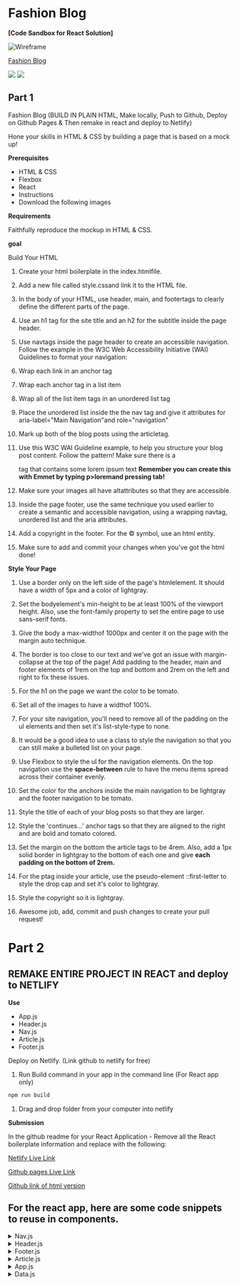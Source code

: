 # Fashion Blog 


**[Code Sandbox for React Solution]**

![Wireframe](./images/blog.png)

[Fashion Blog](https://sfs-flex-evelyn.herokuapp.com/react/week-19/day-3/hw)

![](./images/blog-image-1.jpeg)
![](./images/blog-image-2.jpeg)

## Part 1

Fashion Blog (BUILD IN PLAIN HTML, Make locally, Push to Github, Deploy on Github Pages & Then remake in react and deploy to Netlify)

Hone your skills in HTML & CSS by building a page that is based on a mock up!


**Prerequisites**

* HTML & CSS
* Flexbox
* React
* Instructions
* Download the following images

 

**Requirements**

Faithfully reproduce the mockup in HTML & CSS.

**goal**

Build Your HTML

1. Create your html boilerplate in the index.htmlfile.

1. Add a new file called style.cssand link it to the HTML file.

1. In the body of your HTML, use header, main, and footertags to clearly define the different parts of the page.

1. Use an h1 tag for the site title and an h2 for the subtitle inside the page header.

1. Use navtags inside the page header to create an accessible navigation. Follow the example in the W3C Web Accessibility Initiative (WAI) Guidelines to format your navigation:

1. Wrap each link in an anchor tag

1. Wrap each anchor tag in a list item

1. Wrap all of the list item tags in an unordered list tag

1. Place the unordered list inside the the nav tag and give it attributes for aria-label="Main Navigation"and role="navigation"

1. Mark up both of the blog posts using the articletag.

1. Use this W3C WAI Guideline example, to help you structure your blog post content. Follow the pattern! Make sure there is a <p> tag that contains some lorem ipsum text **Remember you can create this with Emmet by typing p>loremand pressing tab!**

1. Make sure your images all have altattributes so that they are accessible.

1. Inside the page footer, use the same technique you used earlier to create a semantic and accessible navigation, using a wrapping navtag, unordered list and the aria attributes.

1. Add a copyright in the footer. For the © symbol, use an html entity.

1. Make sure to add and commit your changes when you've got the html done!

**Style Your Page**

1. Use a border only on the left side of the page's htmlelement. It should have a width of 5px and a color of lightgray.

1. Set the bodyelement's min-height to be at least 100% of the viewport height. Also, use the font-family property to set the entire page to use sans-serif fonts.

1. Give the body a max-widthof 1000px and center it on the page with the margin auto technique.

1. The border is too close to our text and we've got an issue with margin-collapse at the top of the page! Add padding to the header, main and footer elements of 1rem on the top and bottom and 2rem on the left and right to fix these issues.

1. For the h1 on the page we want the color to be tomato.

1. Set all of the images to have a widthof 100%.

1. For your site navigation, you'll need to remove all of the padding on the ul elements and then set it's list-style-type to none. 

1. It would be a good idea to use a class to style the navigation so that you can still make a bulleted list on your page. 

1. Use Flexbox to style the ul for the navigation elements. On the top navigation use the **space-between** rule to have the menu items spread across their container evenly. 

1. Set the color for the anchors inside the main navigation to be lightgray and the footer navigation to be tomato.

1. Style the title of each of your blog posts so that they are larger.

1. Style the 'continues...' anchor tags so that they are aligned to the right and are bold and tomato colored.

1. Set the margin on the bottom the article tags to be 4rem. Also, add a 1px solid border in lightgray to the bottom of each one and give **each padding on the bottom of 2rem.**

1. For the ptag inside your article, use the pseudo-element ::first-letter to style the drop cap and set it's color to lightgray.

1. Style the copyright so it is lightgray.

1. Awesome job, add, commit and push changes to create your pull request!

# Part 2

## REMAKE ENTIRE PROJECT IN REACT and deploy to NETLIFY

**Use** 

* App.js 
* Header.js 
* Nav.js 
* Article.js
* Footer.js

Deploy on Netlify. (Link github to netlify for free)

1. Run Build command in your app in the command line (For React app only)

```js
npm run build
```

1. Drag and drop folder from your computer into netlify

**Submission**

In the github readme for your React Application - Remove all the React boilerplate information and replace with the following:

[Netlify Live Link](https://sfs-flex-evelyn.herokuapp.com/react/week-19/day-3/hw)

[Github pages Live Link](https://sfs-flex-evelyn.herokuapp.com/react/week-19/day-3/hw)

[Github link of html version](https://sfs-flex-evelyn.herokuapp.com/react/week-19/day-3/hw)

## For the react app, here are some code snippets to reuse in components.

<details>
     <summary>Nav.js</summary>

```js
export default function Nav(props) {
	return (

                    <nav class= "navs"aria-label="Main Navigation" role="navigation">
          <ul>
            <li class="headerLink"><a href="/">Women's</a></li>
            <li class="headerLink"><a href="/">Men's</a></li>
            <li class="headerLink"><a href="/">On the Street</a></li>
            <li class="headerLink"><a href="/">TheCatwalk</a></li>
            <li class="headerLink"><a href="/">AdWatch</a></li>
            <li class="headerLink"><a href="/">About</a></li>
          </ul>
        </nav>

               );
          }
```
</details>

<details>
     <summary>Header.js</summary>

```js
export default function Header(props) {
	return (
		<header className="app-header">
			<h1 className="header">{props.name}</h1>
               <h2 class ="subheader">Better-Dressed People</h2>
          </header>
	);
}

```
</details>

<details>
     <summary>Footer.js</summary>

```js
export default function Footer(props) {
     return (
          <footer>

               <h6 class="copyWrite">&copy Valet, Industries, Inc</h6>

          </footer>
          )
}
```
</details>

<details>
     <summary>Article.js</summary>

```js
export default function Article(props) {
	return (

<div class="box">
    <h2 class="date">12/11/22</h2>
    <h1 class="blogHeader">On the Street in Brooklyn</h1>
    <a ><img alt="Girl in red" src="./images/blog-image-1.jpeg"></a>
     <p class="post">I love how this red dress so unconsciously contrasts with the vibrant azure, in order to bring our eyes back to the sky. Despite this attempt to cancel the artificial, the girl is hollow; irreverent of the blue sky, only finding the smog of the filthy sidewalk. Vanity. love how this red dress so unconsciously contrasts with the vibrant azure, in order to bring our eyes back to the sky. Despite this attempt to cancel the artificial, the girl is hollow; irreverent of the blue sky, only finding the smog of the filthy sidewalk. Vanity. I love how this red dress so unconsciously contrasts with the vibrant azure, in order to bring our eyes back to the sky. Despite this attempt to cancel the artificial, the girl is hollow; irreverent of the blue sky, only finding the smog of the filthy sidewalk. Vanih how     love how this red dress so unconsciously contrasts with the vibrant azure, in order to bring our eyes back to the sky. Despite this attempt to cancel the artificial, the girl is hollow; irreverent of the blue sky, only finding the smog of the filthy sidewalk. Vanith how     love how this red dress so unconsciously contrasts with the vibrant azure, in order to bring our eyes back to the sky. Despite this attempt to cancel the artificial, the girl is hollow; irreverent of the blue sky, only finding the smog of the filthy sidewalk. Vanith how     love how this red dress so unconsciously contrasts with the vibrant azure, in order to bring our eyes back to the sky. Despite this attempt to cancel the artificial, the girl is hollow; irreverent of the blue sky, only finding the smog of the filthy sidewalk. Vanith how     love how this red dress so unconsciously contrasts with the vibrant azure, in order to bring our eyes back to the sky. Despite this attempt to cancel the artificial, the girl is hollow; irreverent of the blue sky, only finding the smog of the filthy sidewalk. Vanith how     love how this red dress so unconsciously contrasts with the vibrant azure, in order to bring our eyes back to the sky. Despite this attempt to cancel the artificial, the girl is hollow; irreverent of the blue sky, only finding the smog of the filthy sidewalk. Vanith how     love how this red dress so unconsciously contrasts with the vibrant azure, in order to bring our eyes back to the sky. Despite this attempt to cancel the artificial, the girl is hollow; irreverent of the blue sky, only finding the smog of the filthy sidewalk. Vanith how     love how this red dress so unconsciously contrasts with the vibrant azure, in order to bring our eyes back to the sky. Despite this attempt to cancel the artificial, the girl is hollow; irreverent of the blue sky, only finding the smog of the filthy sidewalk. Vanith how     love how this red dress so unconsciously contrasts with the vibrant azure, in order to bring our eyes back to the sky. Despite this attempt to cancel the artificial, the girl is hollow; irreverent of the blue sky, only finding the smog of the filthy sidewalk. Vanith how     love how this red dress so unconsciously contrasts with the vibrant azure, in order to bring our eyes back to the sky. Despite this attempt to cancel the artificial, the girl is hollow; irreverent of the blue sky, only finding the smog of the filthy sidewalk. Vanith how.Lorem ipsum dolor sit amet consectetur, adipisicing elit. Corporis cum nisi nemo libero molestiae ab amet est minus maxime laudantium? Ab explicabo obcaecati hic animi iure voluptate distinctio suscipit laborum.</p>
     <h5>Continue...</h5> 
</div>

)
}

```
</details>

<details>
     <summary>App.js</summary>

```js
import React from 'react';
import '../styles.css';
//import card1
import Header from './Header';
import Nav from './Nav';
import Article from './Article';
import Footer from './Footer';

import blogEntries from './data';
// blogEntries = [{}, {img: '', title: '', text: '', url: ''}]
console.log('this is blogEntries', blogEntries);

export default function App(props) {
	// LOOP OVER THE ARRAY OF DATA AND CREATE A CARD FOR EACH OBJECT
	// ARRAY METHODS: .forEach, .filter, .reduce
	// .map( (element, indexPos))
	const cards = blogEntries.map((ele, index) => {
		return (
			<Card
				// img={ele.img}
				// title={ele.title}
				// text={ele.text}
				// url={ele.url}
				{...ele}
				key={index}
			/>
		);
	});

	var newCards = console.log('this is cards', cards);

	return (
		<div className="App">
			<Header>Bootstrap Cards To Component Example</h1>
			<section className="cards">
				<Form />
				{cards}
			</section>
		</div>
	);
}
```
</details>
<details>
     <summary>Data.js</summary>

```js
export default [
	{
		date: '11/20/2021',
		blogHeader: 'On the Street in Brooklyn',
		image: 'https://www.serebii.net/xy/pokemon/712.png',
		post: 'I love how this red dress so unconsciously contrasts with the vibrant azure, in order to bring our eyes back to the sky. Despite this attempt to cancel the artificial, the girl is hollow; irreverent of the blue sky, only finding the smog of the filthy sidewalk. Vanity. love how this red dress so unconsciously contrasts with the vibrant azure, in order to bring our eyes back to the sky. Despite this attempt to cancel the artificial, the girl is hollow; irreverent of the blue sky, only finding the smog of the filthy sidewalk. Vanity. I love how this red dress so unconsciously contrasts with the vibrant azure, in order to bring our eyes back to the sky. Despite this attempt to cancel the artificial, the girl is hollow; irreverent of the blue sky, only finding the smog of the filthy sidewalk. Vanih how love how this red dress so unconsciously contrasts with the vibrant azure, in order to bring our eyes back to the sky. Despite this attempt to cancel the artificial, the girl is hollow; irreverent of the blue sky, only finding the smog of the filthy sidewalk. Vanith how love how this red dress so unconsciously contrasts with the vibrant azure, in order to bring our eyes back to the sky. Despite this attempt to cancel the artificial, the girl is hollow; irreverent of the blue sky, only finding the smog of the filthy sidewalk. Vanith how love how this red dress so unconsciously contrasts with the vibrant azure, in order to bring our eyes back to the sky. Despite this attempt to cancel the artificial, the girl is hollow; irreverent of the blue sky, only finding the smog of the filthy sidewalk. Vanith how love how this red dress so unconsciously contrasts with the vibrant azure, in order to bring our eyes back to the sky. Despite this attempt to cancel the artificial, the girl is hollow; irreverent of the blue sky, only finding the smog of the filthy sidewalk. Vanith how love how this red dress so unconsciously contrasts with the vibrant azure, in order to bring our eyes back to the sky. Despite this attempt to cancel the artificial, the girl is hollow; irreverent of the blue sky, only finding the smog of the filthy sidewalk. Vanith how love how this red dress so unconsciously contrasts with the vibrant azure, in order to bring our eyes back to the sky. Despite this attempt to cancel the artificial, the girl is hollow; irreverent of the blue sky, only finding the smog of the filthy sidewalk. Vanith how love how this red dress so unconsciously contrasts with the vibrant azure, in order to bring our eyes back to the sky. Despite this attempt to cancel the artificial, the girl is hollow; irreverent of the blue sky, only finding the smog of the filthy sidewalk. Vanith how love how this red dress so unconsciously contrasts with the vibrant azure, in order to bring our eyes back to the sky. Despite this attempt to cancel the artificial, the girl is hollow; irreverent of the blue sky, only finding the smog of the filthy sidewalk. Vanith how love how this red dress so unconsciously contrasts with the vibrant azure, in order to bring our eyes back to the sky. Despite this attempt to cancel the artificial, the girl is hollow; irreverent of the blue sky, only finding the smog of the filthy sidewalk. Vanith how.Lorem ipsum dolor sit amet consectetur, adipisicing elit. Corporis cum nisi nemo libero molestiae ab amet est minus maxime laudantium? Ab explicabo obcaecati hic animi iure voluptate distinctio suscipit laborum.'
	},{
		date: '11/11/202',
		blogHeader: 'Vintage in Vogue',
		image: 'https://www.serebii.net/xy/pokemon/712.png',
		post: 'I love this vision of vintage. A few kids having som classy fun at the nightclub. Rather than a loud, big band, they opt for something a little more refined. I love how this red dress so unconsciously contrasts with the vibrant azure, in order to bring our eyes back to the sky. Despite this attempt to cancel the artificial, the girl is hollow; irreverent of the blue sky, only finding the smog of the filthy sidewalk. Vanity. love how this red dress so unconsciously contrasts with the vibrant azure, in order to bring our eyes back to the sky. Despite this attempt to cancel the artificial, the girl is hollow; irreverent of the blue sky, only finding the smog of the filthy sidewalk. Vanity. I love how this red dress so unconsciously contrasts with the vibrant azure, in order to bring our eyes back to the sky. Despite this attempt to cancel the artificial, the girl is hollow; irreverent of the blue sky, only finding the smog of the filthy sidewalk. Vanih how love how this red dress so unconsciously contrasts with the vibrant azure, in order to bring our eyes back to the sky. Despite this attempt to cancel the artificial, the girl is hollow; irreverent of the blue sky, only finding the smog of the filthy sidewalk. Vanith how love how this red dress so unconsciously contrasts with the vibrant azure, in order to bring our eyes back to the sky. Despite this attempt to cancel the artificial, the girl is hollow; irreverent of the blue sky, only finding the smog of the filthy sidewalk. Vanith how love how this red dress so unconsciously contrasts with the vibrant azure, in order to bring our eyes back to the sky. Despite this attempt to cancel the artificial, the girl is hollow; irreverent of the blue sky, only finding the smog of the filthy sidewalk. Vanith how love how this red dress so unconsciously contrasts with the vibrant azure, in order to bring our eyes back to the sky. Despite this attempt to cancel the artificial, the girl is hollow; irreverent of the blue sky, only finding the smog of the filthy sidewalk. Vanith how love how this red dress so unconsciously contrasts with the vibrant azure, in order to bring our eyes back to the sky. Despite this attempt to cancel the artificial, the girl is hollow; irreverent of the blue sky, only finding the smog of the filthy sidewalk. Vanith how love how this red dress so unconsciously contrasts with the vibrant azure, in order to bring our eyes back to the sky. Despite this attempt to cancel the artificial, the girl is hollow; irreverent of the blue sky, only finding the smog of the filthy sidewalk. Vanith how love how this red dress so unconsciously contrasts with the vibrant azure, in order to bring our eyes back to the sky. Despite this attempt to cancel the artificial, the girl is hollow; irreverent of the blue sky, only finding the smog of the filthy sidewalk. Vanith how love how this red dress so unconsciously contrasts with the vibrant azure, in order to bring our eyes back to the sky. Despite this attempt to cancel the artificial, the girl is hollow; irreverent of the blue sky, only finding the smog of the filthy sidewalk. Vanith how love how this red dress so unconsciously contrasts with the vibrant azure, in order to bring our eyes back to the sky. Despite this attempt to cancel the artificial, the girl is hollow; irreverent of the blue sky, only finding the smog of the filthy sidewalk. Vanith how.Lorem ipsum dolor sit amet consectetur, adipisicing elit. Corporis cum nisi nemo libero molestiae ab amet est minus maxime laudantium? Ab explicabo obcaecati hic animi iure voluptate distinctio suscipit laborum.'
	
	},{
		date: 'Bergmite',
		blogHeader: 'https://www.serebii.net/xy/pokemon/712.png',
		image: 'VP',
		post: '(207) 555-1234'
	},{
		date: 'Bergmite',
		blogHeader: 'https://www.serebii.net/xy/pokemon/712.png',
		image: 'VP',
		post: '(207) 555-1234'
	},{
		date: 'Bergmite',
		blogHeader: 'https://www.serebii.net/xy/pokemon/712.png',
		image: 'VP',
		post: '(207) 555-1234'
	},{
		date: 'Bergmite',
		blogHeader: 'https://www.serebii.net/xy/pokemon/712.png',
		image: 'VP',
		post: '(207) 555-1234'
	},{
		date: 'Bergmite',
		blogHeader: 'https://www.serebii.net/xy/pokemon/712.png',
		image: 'VP',
		post: '(207) 555-1234'
	},{
		date: 'Bergmite',
		blogHeader: 'https://www.serebii.net/xy/pokemon/712.png',
		image: 'VP',
		post: '(207) 555-1234'
	}
]
```
</details>



